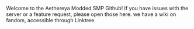 Welcome to the Aethereya Modded SMP Github! If you have issues with the server or a feature request, please open those here. we have a wiki on fandom, accessible through Linktree.
